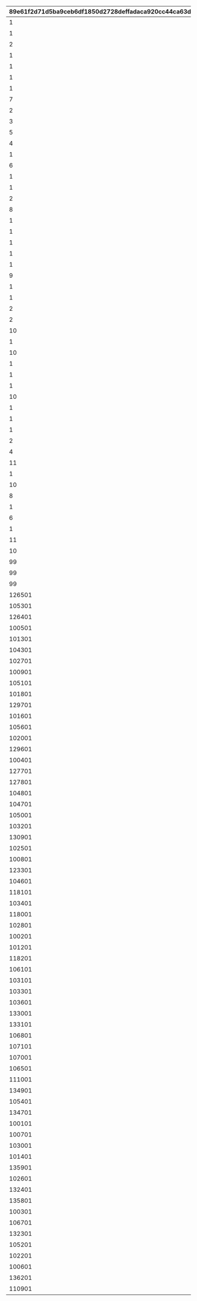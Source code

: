 |89e61f2d71d5ba9ceb6df1850d2728deffadaca920cc44ca63d42d644a4a1d18|1085f171ff285a862413fa58916cfd33d421b56213f491c49bf0462f9091c966|5fad64eda78353f3d8e20301571bad9ffa0fec37390368e59a59b20e02df0c99|6c66215d7334d471e8bec8573b86bfb7e9a290b3bad96c1e7b2f8e15de4f93a0|d50ec7b1a5619e48909790e410df9e820418d0a8ae11d8d8cfb5967af39fd6c3|9cedcf4e7a787b413c52e059e09729cdaa1f4c6da60d46b716438a98e51514c0|2ac1656c8243c6966f76cfe8d08811ffc13ffbf2179b2bf86f9b4c33a693bfb5|c19a7067e107a541dc09048d8a188978c1db761ec4b838b721117e68eeb31978|
| --- | --- | --- | --- | --- | --- | --- | --- |
|1|1|52001|【料理】ダイスが2個に増える|0|1|1|0|
|1|1|52002|【料理】ダイスの目が必ず「1」になる|0|1|2|0|
|2|3|52002|【料理】次のターン数のカウントをスキップする|0|1|3|0|
|1|1|52004|【料理】ダイスの目が必ず「4」になる|0|1|4|0|
|1|1|52006|【料理】ダイスの目が\n「4・5・6」のみになる|0|1|5|0|
|1|1|52007|【料理】ダイスの目が1ターン目は必ず「3」に、2ターン目は必ず「6」になる|0|1|6|0|
|1|1|52003|【料理】ダイスの目が必ず「5」になる|0|1|7|0|
|7|2|52008|【料理】マイルマスの獲得マイルが200%アップする|0|1|8|0|
|2|3|4|【イベント】次のターン数のカウントをスキップする|0|2|9|0|
|3|2|5|【イベント】マイルマスの獲得マイルが100%アップする|0|2|10|0|
|5|2|6|【イベント】ミニゲームの獲得マイルが100%アップする|0|2|11|0|
|4|3|7|【イベント】マイルショップの全商品が20%以上割引される|0|2|12|0|
|1|1|52009|【料理】ダイスの目が1ターン目は必ず「8」に、2ターン目は必ず「1」になる|0|1|13|0|
|6|2|52010|【料理】「マイルマス」「トレ\nジャーマス」「ショップマス」のRANKが1つ上がる|0|1|14|0|
|1|1|52011|【料理】ダイスの目が1ターン目は必ず「2」に、2ターン目は必ず「7」になる|0|1|15|0|
|1|1|52012|【料理】ダイスの目が\n「1・2・3」のみになる|0|1|16|0|
|2|3|52012|【料理】次のターン数のカウントをスキップする|0|1|17|0|
|8|1|52014|【料理】移動時にマイルマスをスキップできる|0|1|18|0|
|1|1|52005|【料理】次回移動時に1マス分多く進める|0|1|19|0|
|1|1|52014|【料理】次回移動時に1マス分多く進める|2|1|20|2|
|1|1|52015|【料理】ダイスが2個に増える|0|1|21|0|
|1|1|52015|【料理】次回移動時に1マス分多く進める|0|1|22|0|
|1|1|52016|【料理】ダイスの目が必ず「6」になる|0|1|23|0|
|9|1|52017|【料理】移動系カテゴリーの料理が食べられなくなる|0|1|24|0|
|1|1|52018|【料理】ダイスの目が必ず「3」になる|0|1|25|0|
|1|1|52019|【料理】ダイスの目が必ず「8」になる|0|1|26|0|
|2|3|98011|【イベント】次のターン数のカウントをスキップする|0|2|27|0|
|2|3|98012|【イベント】次のターン数のカウントをスキップする|0|2|28|0|
|10|2|52020|【料理】移動時にマイルマスをスキップできる|0|1|29|0|
|1|1|52020|【料理】次回移動時に1マス分多く進める|2|1|30|2|
|10|2|52021|【料理】移動時にトレジャーマスをスキップできる|0|1|31|0|
|1|1|52022|【料理】ダイスの「5と6」の\n目が出る確率が3倍になる|0|1|32|0|
|1|1|52023|【料理】ダイスの目が1ターン目は必ず「6」に、2ターン目は必ず「3」になる|0|1|33|0|
|1|1|52024|【料理】次回移動時に3マス分多く進める|0|1|34|0|
|10|2|52025|【料理】移動時に「マイルマス」「トレジャーマス」をスキップできる|0|1|35|0|
|1|1|52027|【料理】ダイスの目が必ず「5」になる|0|1|36|0|
|1|1|52028|【料理】ダイスの目が\n「1・2」のみになる|0|1|37|0|
|1|1|52029|【料理】ダイスの目が必ず「2」になる|0|1|38|0|
|2|3|52029|【料理】次のターン数のカウントをスキップする|0|1|39|0|
|4|3|8|【イベント】マイルショップの全商品が20%以上割引される|0|2|40|0|
|11|3|52030|【料理】「マイルマス」を「トレジャーマス」に変化させる|0|1|41|0|
|1|1|52031|【料理】ダイスの目が\n「1・6・6・6・8・8」になる|0|1|42|0|
|10|2|52032|【料理】移動時に料理マスをスキップできる|0|1|43|0|
|8|1|52034|【料理】移動時にマイルマスをスキップできる|0|1|44|0|
|1|1|52036|【料理】ダイスの目が1ターン目は必ず「12」に、2・3ターン目は必ず「1」になる|0|1|45|0|
|6|2|52037|【料理】「マイルマス」「トレ\nジャーマス」「ショップマス」のRANKが1つ上がる|0|1|46|0|
|1|1|52038|【料理】ダイスが2個に増える|0|1|47|0|
|11|3|52039|【料理】「マイルマス」を「ショップマス」に変化させる|0|1|48|0|
|10|2|52040|【料理】移動時にトレジャーマスをスキップできる|0|1|49|0|
|99|1|1|最大ｎマイルを入手する|0|3|1001|0|
|99|1|2|ダイスを1回振りなおせる|0|3|1002|0|
|99|1|3|ダイスを1回振りなおせる_有効ターン2|0|3|1003|0|
|126501|1|1001|【仲間】最大50％割引確定の\nショップを開く\n（1品100％割引あり）|0|3|11001|0|
|105301|1|1002|【仲間】最大1000マイルを入手する|0|3|11002|0|
|126401|1|1003|【仲間】料理を1つ入手する|0|3|11003|0|
|100501|1|1004|【仲間】ダイスの目を1回振りなおせる|0|3|11004|0|
|101301|1|1005|【仲間】ダイスの目を2回振りなおせる|0|3|11005|0|
|104301|1|1006|【仲間】出目が4のダイスを同時に振ってどちらか選択できる|0|3|11006|0|
|102701|1|1007|【仲間】出目が3のダイスを同時に振ってどちらか選択できる|0|3|11007|0|
|100901|1|1008|【仲間】出目の合計が7以上になるまでダイスを追加で振れる|0|3|11008|0|
|105101|1|1009|【仲間】最大50％割引確定の\nショップを開く\n（1品100％割引あり）|0|3|11009|0|
|101801|1|1010|【仲間】最大1000マイルを入手する|0|3|11010|0|
|129701|1|1011|【仲間】ダイスの表と裏どちらを適用するか選択できる|0|3|11011|0|
|101601|1|1012|【仲間】ダイスの目を1回振りなおせる|0|3|11012|0|
|105601|1|1013|【仲間】ダイスの目を2回振りなおせる|0|3|11013|0|
|102001|1|1014|【仲間】出目が3のダイスを同時に振ってどちらか選択できる|0|3|11014|0|
|129601|1|1015|【仲間】出目の合計が7以上になるまでダイスを追加で振れる|0|3|11015|0|
|100401|1|1016|【仲間】出たダイスの目が奇数だった場合、ライバルを1ターン休みにできる|0|3|11016|0|
|127701|1|1017|【仲間】出たダイスの目が偶数だった場合、1マス分多く進める|0|3|11017|0|
|127801|1|1018|【仲間】出たダイスの目が奇数だった場合、ライバルを1ターン休みにできる|0|3|11018|0|
|104801|1|1019|【仲間】最大50％割引確定の\nショップを開く\n（1品100％割引あり）|0|3|11019|0|
|104701|1|1020|【仲間】ダイスの目を2回振りなおせる|0|3|11020|0|
|105001|1|1021|【仲間】出目の合計が7以上になるまでダイスを追加で振れる|0|3|11021|0|
|103201|1|1022|【仲間】最大2000マイルを入手する|0|3|11022|0|
|130901|1|1023|【仲間】福引券を1枚入手する|0|3|11023|0|
|102501|1|1024|【仲間】料理を1つ入手する|0|3|11024|0|
|100801|1|1025|【仲間】ダイスの表と裏どちらを適用するか選択できる|0|3|11025|0|
|123301|1|1026|【仲間】出目が4のダイスを同時に振ってどちらか選択できる|0|3|11026|0|
|104601|1|1027|【仲間】最大50％割引確定の\nショップを開く\n（1品100％割引あり）|0|3|11027|0|
|118101|1|1028|【仲間】ダイスの目を2回振りなおせる|0|3|11028|0|
|103401|1|1029|【仲間】出目の合計が7以上になるまでダイスを追加で振れる|0|3|11029|0|
|118001|1|1030|【仲間】最大2000マイルを入手する|0|3|11030|0|
|102801|1|1031|【仲間】福引券を1枚入手する|0|3|11031|0|
|100201|1|1032|【仲間】料理を1つ入手する|0|3|11032|0|
|101201|1|1033|【仲間】出たダイスの目が奇数だった場合、1マス分多く進める|0|3|11033|0|
|118201|1|1034|【仲間】ダイスの目を1回振りなおせる|0|3|11034|0|
|106101|1|1035|【仲間】出目の合計が7以上になるまでダイスを追加で振れる|0|3|11035|0|
|103101|1|1036|【仲間】出目が4のダイスを同時に振ってどちらか選択できる|0|3|11036|0|
|103301|1|1037|【仲間】最大50％割引確定の\nショップを開く\n（1品100％割引あり）|0|3|11037|0|
|103601|1|1038|【仲間】最大2000マイルを入手する|0|3|11038|0|
|133001|1|1039|【仲間】福引券を1枚入手する|0|3|11039|0|
|133101|1|1040|【仲間】料理を1つ入手する|0|3|11040|0|
|106801|1|1041|【仲間】ダイスの表と裏どちらを適用するか選択できる|0|3|11041|0|
|107101|1|1042|【仲間】ダイスの目を1回振りなおせる|0|3|11042|0|
|107001|1|1043|【仲間】出目の合計が7以上になるまでダイスを追加で振れる|0|3|11043|0|
|106501|1|1044|【仲間】出目が4のダイスを同時に振ってどちらか選択できる|0|3|11044|0|
|111001|1|1045|【仲間】最大50％割引確定の\nショップを開く\n（1品100％割引あり）|0|3|11045|0|
|134901|1|1046|【仲間】最大2000マイルを入手する|0|3|11046|0|
|105401|1|1047|【仲間】福引券を1枚入手する|0|3|11047|0|
|134701|1|1048|【仲間】料理を1つ入手する|0|3|11048|0|
|100101|1|1049|【仲間】ダイスの表と裏どちらを適用するか選択できる|0|3|11049|0|
|100701|1|1050|【仲間】ダイスの目を1回振りなおせる|0|3|11050|0|
|103001|1|1051|【仲間】出目の合計が7以上になるまでダイスを追加で振れる|0|3|11051|0|
|101401|1|1052|【仲間】出たダイスの目が偶数だった場合、1マス分多く進める|0|3|11052|0|
|135901|1|1053|【仲間】最大50％割引確定の\nショップを開く\n（1品100％割引あり）|0|3|11053|0|
|102601|1|1054|【仲間】最大2000マイルを入手する|0|3|11054|0|
|132401|1|1055|【仲間】福引券を1枚入手する|0|3|11055|0|
|135801|1|1056|【仲間】料理を1つ入手する|0|3|11056|0|
|100301|1|1057|【仲間】ダイスの表と裏どちらを適用するか選択できる|0|3|11057|0|
|106701|1|1058|【仲間】ダイスの目を1回振りなおせる|0|3|11058|0|
|132301|1|1059|【仲間】出目の合計が7以上になるまでダイスを追加で振れる|0|3|11059|0|
|105201|1|1060|【仲間】出たダイスの目が奇数だった場合、1マス分多く進める|0|3|11060|0|
|102201|1|1061|【仲間】最大50％割引確定の\nショップを開く\n（1品100％割引あり）|0|3|11061|0|
|100601|1|1062|【仲間】最大2000マイルを入手する|0|3|11062|0|
|136201|1|1063|【仲間】福引券を1枚入手する|0|3|11063|0|
|110901|1|1064|【仲間】料理を1つ入手する|0|3|11064|0|